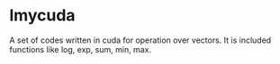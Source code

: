 # lmycuda
A set of codes written in cuda for operation over vectors.
It is included functions like log, exp, sum, min, max.
